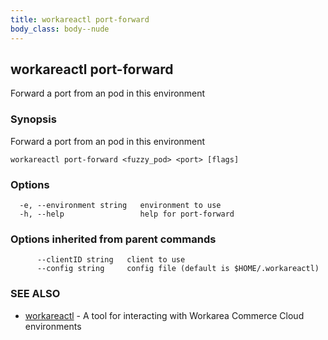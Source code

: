 ```yaml
---
title: workareactl port-forward
body_class: body--nude
---
```

## workareactl port-forward

Forward a port from an pod in this environment

### Synopsis

Forward a port from an pod in this environment

```
workareactl port-forward <fuzzy_pod> <port> [flags]
```

### Options

```
  -e, --environment string   environment to use
  -h, --help                 help for port-forward
```

### Options inherited from parent commands

```
      --clientID string   client to use
      --config string     config file (default is $HOME/.workareactl)
```

### SEE ALSO

* [workareactl](/cli/workareactl.html)	 - A tool for interacting with Workarea Commerce Cloud environments


